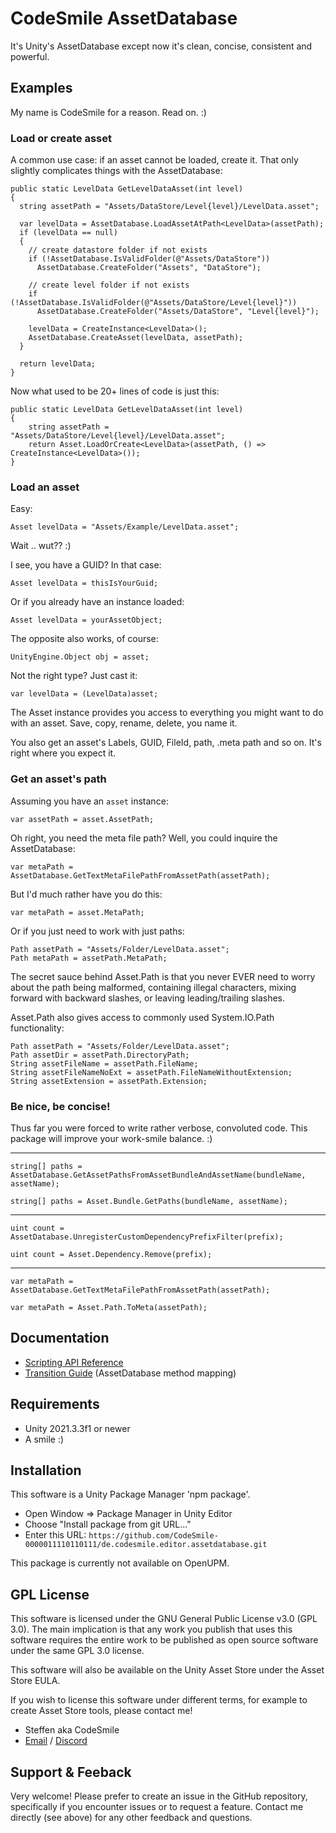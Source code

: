 # CodeSmile AssetDatabase

It's Unity's AssetDatabase except now it's clean, concise, consistent and powerful.

## Examples

My name is CodeSmile for a reason. Read on. :)

### Load or create asset

A common use case: if an asset cannot be loaded, create it. That only slightly complicates things with the AssetDatabase:

```
public static LevelData GetLevelDataAsset(int level)
{
  string assetPath = "Assets/DataStore/Level{level}/LevelData.asset";

  var levelData = AssetDatabase.LoadAssetAtPath<LevelData>(assetPath);
  if (levelData == null)
  {
	// create datastore folder if not exists
	if (!AssetDatabase.IsValidFolder(@"Assets/DataStore"))
	  AssetDatabase.CreateFolder("Assets", "DataStore");

	// create level folder if not exists
	if (!AssetDatabase.IsValidFolder(@"Assets/DataStore/Level{level}"))
	  AssetDatabase.CreateFolder("Assets/DataStore", "Level{level}");

	levelData = CreateInstance<LevelData>();
	AssetDatabase.CreateAsset(levelData, assetPath);
  }
  
  return levelData;
}
```

Now what used to be 20+ lines of code is just this:

```
public static LevelData GetLevelDataAsset(int level)
{
	string assetPath = "Assets/DataStore/Level{level}/LevelData.asset";
	return Asset.LoadOrCreate<LevelData>(assetPath, () => CreateInstance<LevelData>());
}
```

### Load an asset 

Easy:

`Asset levelData = "Assets/Example/LevelData.asset";`

Wait .. wut?? :)

I see, you have a GUID? In that case:

`Asset levelData = thisIsYourGuid;`

Or if you already have an instance loaded:

`Asset levelData = yourAssetObject;`

The opposite also works, of course:

`UnityEngine.Object obj = asset;`

Not the right type? Just cast it:

`var levelData = (LevelData)asset;`

The Asset instance provides you access to everything you might want to do with an asset. Save, copy, rename, delete, you name it. 

You also get an asset's Labels, GUID, FileId, path, .meta path and so on. It's right where you expect it.

### Get an asset's path

Assuming you have an `asset` instance:

`var assetPath = asset.AssetPath;`

Oh right, you need the meta file path?
Well, you could inquire the AssetDatabase:

`var metaPath = AssetDatabase.GetTextMetaFilePathFromAssetPath(assetPath);`

But I'd much rather have you do this:

`var metaPath = asset.MetaPath;`

Or if you just need to work with just paths:

```
Path assetPath = "Assets/Folder/LevelData.asset";
Path metaPath = assetPath.MetaPath;
```

The secret sauce behind Asset.Path is that you never EVER need to worry about the path being malformed, containing illegal characters, mixing forward with backward slashes, or leaving leading/trailing slashes. 

Asset.Path also gives access to commonly used System.IO.Path functionality:

```
Path assetPath = "Assets/Folder/LevelData.asset";
Path assetDir = assetPath.DirectoryPath;
String assetFileName = assetPath.FileName;
String assetFileNameNoExt = assetPath.FileNameWithoutExtension;
String assetExtension = assetPath.Extension;
```

### Be nice, be concise!

Thus far you were forced to write rather verbose, convoluted code. This package will improve your work-smile balance. :)

---

`string[] paths = AssetDatabase.GetAssetPathsFromAssetBundleAndAssetName(bundleName, assetName);`

`string[] paths = Asset.Bundle.GetPaths(bundleName, assetName);`

---

`uint count = AssetDatabase.UnregisterCustomDependencyPrefixFilter(prefix);`

`uint count = Asset.Dependency.Remove(prefix);`

---

`var metaPath = AssetDatabase.GetTextMetaFilePathFromAssetPath(assetPath);`

`var metaPath = Asset.Path.ToMeta(assetPath);`

## Documentation

- [Scripting API Reference](https://codesmile-0000011110110111.github.io/de.codesmile.editor.assetdatabase/html/index.html)
- [Transition Guide](https://docs.google.com/spreadsheets/d/134BEPXTx3z80snNAF3Gafgq3j5kEhmFzFBKT_z1s6Rw/edit?usp=sharing) (AssetDatabase method mapping)

## Requirements

- Unity 2021.3.3f1 or newer
- A smile :)

## Installation

This software is a Unity Package Manager 'npm package'.

- Open Window => Package Manager in Unity Editor
- Choose "Install package from git URL..."
- Enter this URL: `https://github.com/CodeSmile-0000011110110111/de.codesmile.editor.assetdatabase.git`

This package is currently not available on OpenUPM.

## GPL License

This software is licensed under the GNU General Public License v3.0 (GPL 3.0). The main implication is that any work you publish that uses this software requires the entire work to be published as open source software under the same GPL 3.0 license.

This software will also be available on the Unity Asset Store under the Asset Store EULA.

If you wish to license this software under different terms, for example to create Asset Store tools, please contact me!

- Steffen aka CodeSmile
- [Email](mailto:steffen@steffenitterheim.de) / [Discord](https://discord.gg/JN3Jz8qkeV)

## Support & Feeback

Very welcome! Please prefer to create an issue in the GitHub repository, specifically if you encounter issues or to request a feature. Contact me directly (see above) for any other feedback and questions.
